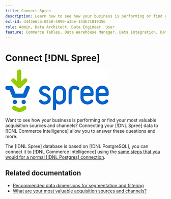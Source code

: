 ```yaml
---
title: Connect Spree
description: Learn how to see how your business is performing or find your most valuable acquisition sources and channels.
exl-id: d443e6ca-04b0-4090-a3be-14db71819356
role: Admin, Data Architect, Data Engineer, User
feature: Commerce Tables, Data Warehouse Manager, Data Integration, Data Import/Export
---
```

# Connect [!DNL Spree]

![](../../../assets/spree-commerce-logo.png)

Want to see how your business is performing or find your most valuable acquisition sources and channels? Connecting your [!DNL Spree] data to [!DNL Commerce Intelligence] allow you to answer these questions and more.

The [!DNL Spree] database is based on [!DNL PostgreSQL], you can connect it to [!DNL Commerce Intelligence] using the [same steps that you would for a normal [!DNL Postgres] connection](../integrations/postgresql.md).

## Related documentation

* [Recommended data dimensions for segmentation and filtering](../../../best-practices/segment-filter.md)
* [What are your most valuable acquisition sources and channels?](../../analysis/most-value-source-channel.md)
